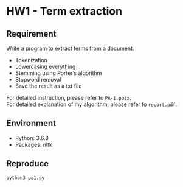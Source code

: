 # HW1 - Term extraction

## Requirement
Write a program to extract terms from a document.
- Tokenization
- Lowercasing everything
- Stemming using Porter’s algorithm
- Stopword removal
- Save the result as a txt file

For detailed instruction, please refer to `PA-1.pptx`.\
For detailed explanation of my algorithm, please refer to `report.pdf`.

## Environment
- Python: 3.6.8
- Packages: nltk

## Reproduce
```bash
python3 pa1.py
```